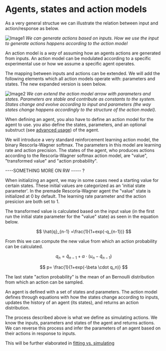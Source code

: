 
# Agents, states and action models

As a very general structue we can illustrate the relation between input and action/response as below. 

![Image1](./src/images/action_input.png)
*We can generate actions based on inputs. How we use the input to generate actions happens according to the action model*

An action model is a *way* of assuming how an agents actions are generated from inputs. An action model can be modulated according to a specific experimental use or how we assume a specific agent operates. 

The mapping between inputs and actions can be extended. We will add the following elements which all action models operate with: parameters and states. The new expanded version is seen below.

![Image2](./src/images/structure_with_action_model.png)
*We can extend the action model arrow with parameters and states. Parameters are stable and contribute as constants to the system. States change and evolve according to input and parameters (the way states change happens accordingly to the structure of the action model).*

When defining an agent, you also have to define an action model for the agent to use. you also define the states, parameters, and an optional substruct (see [advanced usage](Advanced_use/../../Advanced_use/complicated_custom_agents.md)) of the agent. 

We will introduce a very standard reinforcement learning action model, the binary Rescorla-Wagner softmax. The parameters in this model are learning rate and action precision. The states of the agent, who produces actions according to the Rescorla-Wagner softmax action model, are "value", "transformed value" and "action probability". 

----SOMETHING MORE ON RW ----- ?

When initializing an agent, we may in some cases need a starting value for certain states. These initial values are categorized as an 'initial state parameter'. In the premade Rescorla-Wagner agent the "value" state is initialized at 0 by default. The learning rate parameter and the action presicion are both set to 1. 

The transformed value is calculated based on the input value (in the first run the initial state parameter for the "value" state) as seen in the equation below.  


$$ \hat{q}_{n-1} =\frac{1}{1+exp(-q_{n-1})} $$

From this we can compute the new value from which an action probability can be calculated.

$$ q_n = \hat{q}_{n-1}+ \alpha \cdot (u_n-\hat{q}_{n-1})$$

$$ p=  \frac{1}{1+exp(-\beta \cdot q_n)} $$


The last state "action probability" is the mean of an Bernoulli distribution from which an action can be sampled.

An agent is defined with a set of states and parameters. The action model defines through equations with  how the states change according to inputs, updates the history of an agent (its states), and returns an action distribution. 

The process described above is what we define as simulating actions. We know the inputs, parameters and states of the agent and returns actions. We can reverse this process and infer the parameters of an agent based on their actions in response to inputs. 

This will be further elaborated in [fitting vs. simulating](./fitting_vs_simulating.md)





